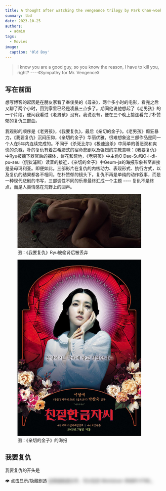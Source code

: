 ```yaml
---
title: A thought after watching the vengeance trilogy by Park Chan-wook(?)
summary: tbd
date: 2023-10-25
authors:
  - admin
tags:
  - Movies
image:
  caption: 'Old Boy'
---
```


> I know you are a good guy, so you know the reason, I have to kill you, right? ----《Sympathy for Mr. Vengence》



## 写在前面

想写博客的起因是在朋友家看了奉俊昊的《母亲》，两个多小时的电影，看完之后又聊了两个小时，回到家里已经是凌晨三点多了。期间他说他想起了《老男孩》的一个片段，便问我看过《老男孩》没有。我说没有，便在三个晚上接连看完了朴赞郁的复仇三部曲。

我观影的顺序是《老男孩》，《我要复仇》，最后《亲切的金子》。《老男孩》癫狂暴力，《我要复仇》沉闷压抑，《亲切的金子》华丽优雅，很难想象这三部作品是同一个人在5年内连续完成的。不同于《杀死比尔》《极速追杀》中简单的善恶观和爽快的杀戮，朴的复仇有着古希腊式的宿命悲剧以及强烈的宗教意味：《我要复仇》中Ryu被摘下器官后的裸体，鲜花和荒地，《老男孩》中主角O Dae-Su和O-i-di-pu-seu（俄狄浦斯）读音的接近，《亲切的金子》中Geum-ja的海报形象甚至直接是圣母玛利亚。即便如此，三部影片在复仇的内核动力、表现形式、执行方式，以及复仇的结果都各不相同。在朴赞郁的镜头下，复仇不再是单纯的动作叙事，而是一种现代悲剧的书写，三部调性不同的乐章最终汇成一个主题 ---- 复仇不是终点，而是人类情感在荒野上的回声。

<figure>
  <img src="images/我要复仇偷肾.jpg" alt="《我要复仇》的Ryu被偷肾后丢弃荒野" width="400">
  <figcaption>图：《我要复仇》Ryu被偷肾后被丢弃</figcaption>
</figure>

<figure>
  <img src="images/金子海报.jpg" alt="《亲切的金子》的海报" width="400">
  <figcaption>图：《亲切的金子》的海报</figcaption>
</figure>

## 我要复仇

我要复仇的开头是

<style>
  .spoiler-toggle { display:inline-block; cursor:pointer; user-select:none; }
  .spoiler-content { 
    filter: blur(6px); 
    transition: filter .2s ease;
  }
  /* 悬停时可预览（可选） */
  .spoiler-content:hover { filter: blur(3px); }
  /* 勾选后显示 */
  input[type="checkbox"].spoiler-cb { display:none; }
  input.spoiler-cb:checked + .spoiler-toggle + .spoiler-content { filter:none; }
</style>
<input id="sp1" type="checkbox" class="spoiler-cb">
<label for="sp1" class="spoiler-toggle">👁️ 点击显示/隐藏剧透</label>
<span class="spoiler-content">这里是剧透文字，可以包含 <em>Markdown 转成的 HTML</em>。</span>



